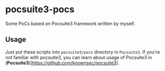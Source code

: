 # pocsuite3-pocs
Some PoCs based on Pocsuite3 framework written by myself.

## Usage

Just put these scripts into `pocsuite3/pocs` directory in `Pocsuite3`.
If you're not familiar with pocsuite3, you can learn about usage of Pocsuite3 in (**Pocsuite3**)[https://github.com/knownsec/pocsuite3].
